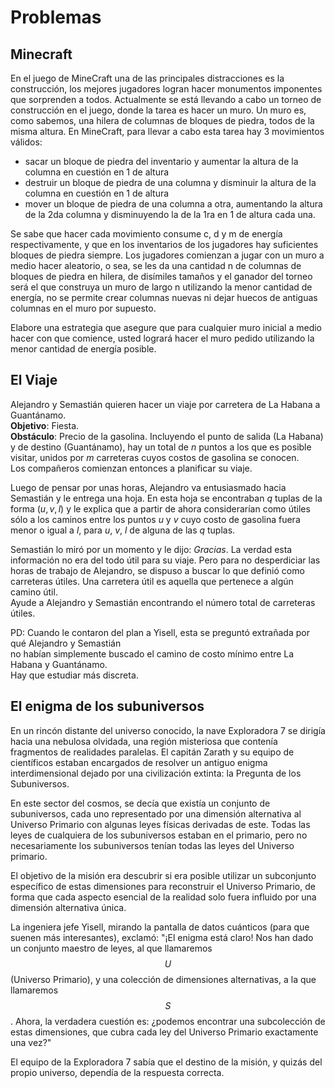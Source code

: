# Problemas

## Minecraft

En el juego de MineCraft una de las principales distracciones es la construcción, los mejores jugadores logran hacer monumentos imponentes que sorprenden a todos. Actualmente se está llevando a cabo un torneo de construcción en el juego, donde la tarea es hacer un muro. Un muro es, como sabemos, una hilera de columnas de bloques de piedra, todos de la misma altura. En MineCraft, para llevar a cabo esta tarea hay 3 movimientos válidos: 

- sacar un bloque de piedra del inventario y aumentar la altura de la columna en cuestión en 1 de altura 
- destruir un bloque de piedra de una columna y disminuir la altura de la columna en cuestión en 1 de altura 
- mover un bloque de piedra de una columna a otra, aumentando la altura de la 2da columna y disminuyendo la de la 1ra en 1 de altura cada una.

Se sabe que hacer cada movimiento consume c, d y m de energía respectivamente, y que en los inventarios de los jugadores hay suficientes bloques de piedra siempre. Los jugadores comienzan a jugar con un muro a medio hacer aleatorio, o sea, se les da una cantidad n de columnas de bloques de piedra en hilera, de disímiles tamaños y el ganador del torneo será el que construya un muro de largo n utilizando la menor cantidad de energía, no se permite crear columnas nuevas ni dejar huecos de antiguas columnas en el muro por supuesto. 

Elabore una estrategia que asegure que para cualquier muro inicial a medio hacer con que comience, usted logrará hacer el muro pedido utilizando la menor cantidad de energía posible.

## El Viaje

Alejandro y Semastián quieren hacer un viaje por carretera de La Habana a Guantánamo.  
**Objetivo**: Fiesta.  
**Obstáculo**: Precio de la gasolina. Incluyendo el punto de salida (La Habana) y de destino (Guantánamo), hay un total de $n$ puntos a los que es posible visitar, unidos por $m$ carreteras cuyos costos de gasolina se conocen.  
Los compañeros comienzan entonces a planificar su viaje.

Luego de pensar por unas horas, Alejandro va entusiasmado hacia Semastián y le entrega una hoja. En esta hoja se encontraban $q$ tuplas de la forma $(u, v, l)$ y le explica que a partir de ahora considerarían como útiles sólo a los caminos entre los puntos $u$ y $v$ cuyo costo de gasolina fuera menor o igual a $l$, para $u$, $v$, $l$ de alguna de las $q$ tuplas.

Semastián lo miró por un momento y le dijo: *Gracias*. La verdad esta información no era del todo útil para su viaje. Pero para no desperdiciar las horas de trabajo de Alejandro, se dispuso a buscar lo que definió como carreteras útiles. Una carretera útil es aquella que pertenece a algún camino útil.  
Ayude a Alejandro y Semastián encontrando el número total de carreteras útiles.

PD: Cuando le contaron del plan a Yisell, esta se preguntó extrañada por qué Alejandro y Semastián  
no habían simplemente buscado el camino de costo mínimo entre La Habana y Guantánamo.  
Hay que estudiar más discreta.

## El enigma de los subuniversos

En un rincón distante del universo conocido, la nave Exploradora 7 se dirigía hacia una nebulosa olvidada, una región misteriosa que contenía fragmentos de realidades paralelas. El capitán Zarath y su equipo de científicos estaban encargados de resolver un antiguo enigma interdimensional dejado por una civilización extinta: la Pregunta de los Subuniversos.

En este sector del cosmos, se decía que existía un conjunto de subuniversos, cada uno representado por una dimensión alternativa al Universo Primario con algunas leyes físicas derivadas de este. Todas las leyes de cualquiera de los subuniversos estaban en el primario, pero no necesariamente los subuniversos tenían todas las leyes del Universo primario.

El objetivo de la misión era descubrir si era posible utilizar un subconjunto específico de estas dimensiones para reconstruir el Universo Primario, de forma que cada aspecto esencial de la realidad solo fuera influido por una dimensión alternativa única.

La ingeniera jefe Yisell, mirando la pantalla de datos cuánticos (para que suenen más interesantes), exclamó: "¡El enigma está claro! Nos han dado un conjunto maestro de leyes, al que llamaremos $$ U $$ (Universo Primario), y una colección de dimensiones alternativas, a la que llamaremos $$ S $$. Ahora, la verdadera cuestión es: ¿podemos encontrar una subcolección de estas dimensiones, que cubra cada ley del Universo Primario exactamente una vez?"

El equipo de la Exploradora 7 sabía que el destino de la misión, y quizás del propio universo, dependía de la respuesta correcta.
